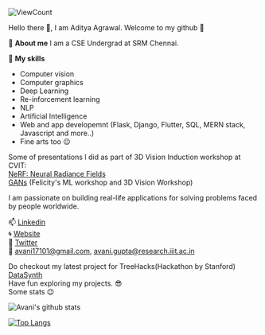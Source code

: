 ![ViewCount](https://views.whatilearened.today/views/github/avani17101/avani17101.svg?cache=remove) <br>

Hello there 👋,
I am Aditya Agrawal. Welcome to my github :stars:

:information_desk_person: **About me**
I am a CSE Undergrad at SRM Chennai. 


:dart: **My skills**
* Computer vision
* Computer graphics
* Deep Learning
* Re-inforcement learning
* NLP
* Artificial Intelligence
* Web and app developemnt (Flask, Django, Flutter, SQL, MERN stack, Javascript and more..)
* Fine arts too :wink:

Some of presentations I did as part of 3D Vision Induction workshop at CVIT: <br>
[NeRF: Neural Radiance Fields](https://docs.google.com/presentation/d/1Sx_VBF1rCdh_pgvlfYM_I-OCFr76sIRMWaPxqDEBzNk/edit?usp=sharing) <br>
[GANs](https://github.com/avani17101/ML-workshop-GANs) (Felicity's ML workshop and 3D Vision Workshop)


 I am passionate on building real-life applications for solving problems faced by people worldwide. 
 
📫 [Linkedin](https://www.linkedin.com/in/avani17101-gupta/) <br>
:cyclone: [Website](https://avani17101.github.io/) <br>
:large_blue_circle: [Twitter](https://twitter.com/Avani_Gupta__) <br>
:email:  avani17101@gmail.com, avani.gupta@research.iiit.ac.in

 
Do checkout my latest project for TreeHacks(Hackathon by Stanford) [DataSynth](https://datasynthh.herokuapp.com/) <br>
Have fun exploring my projects. :sunglasses: <br>
Some stats :wink:

![Avani's github stats](https://github-readme-stats.vercel.app/api?username=avani17101&count_private=true&show_icons=true&theme=radical)

[![Top Langs](https://github-readme-stats.vercel.app/api/top-langs/?username=avani17101&layout=compact)](https://github.com/avani17101/github-readme-stats)

